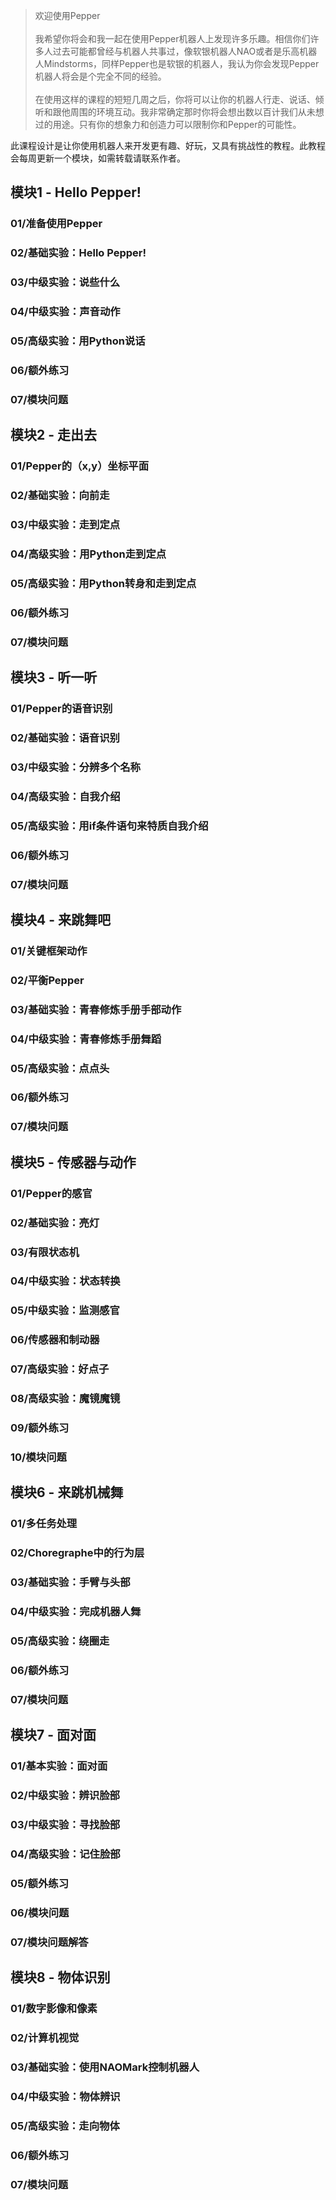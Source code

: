 > 欢迎使用Pepper<br><br>
> 我希望你将会和我一起在使用Pepper机器人上发现许多乐趣。相信你们许多人过去可能都曾经与机器人共事过，像软银机器人NAO或者是乐高机器人Mindstorms，同样Pepper也是软银的机器人，我认为你会发现Pepper机器人将会是个完全不同的经验。<br><br>
>在使用这样的课程的短短几周之后，你将可以让你的机器人行走、说话、倾听和跟他周围的环境互动。我非常确定那时你将会想出数以百计我们从未想过的用途。只有你的想象力和创造力可以限制你和Pepper的可能性。

此课程设计是让你使用机器人来开发更有趣、好玩，又具有挑战性的教程。此教程会每周更新一个模块，如需转载请联系作者。
## 模块1 - Hello Pepper!

### 01/准备使用Pepper
### 02/基础实验：Hello Pepper!
### 03/中级实验：说些什么
### 04/中级实验：声音动作
### 05/高级实验：用Python说话
### 06/额外练习
### 07/模块问题

## 模块2 - 走出去

### 01/Pepper的（x,y）坐标平面
### 02/基础实验：向前走
### 03/中级实验：走到定点
### 04/高级实验：用Python走到定点
### 05/高级实验：用Python转身和走到定点
### 06/额外练习
### 07/模块问题

## 模块3 - 听一听

### 01/Pepper的语音识别
### 02/基础实验：语音识别
### 03/中级实验：分辨多个名称
### 04/高级实验：自我介绍
### 05/高级实验：用if条件语句来特质自我介绍
### 06/额外练习
### 07/模块问题

## 模块4 - 来跳舞吧

### 01/关键框架动作
### 02/平衡Pepper
### 03/基础实验：青春修炼手册手部动作
### 04/中级实验：青春修炼手册舞蹈
### 05/高级实验：点点头
### 06/额外练习
### 07/模块问题

## 模块5 - 传感器与动作

### 01/Pepper的感官
### 02/基础实验：亮灯
### 03/有限状态机
### 04/中级实验：状态转换
### 05/中级实验：监测感官
### 06/传感器和制动器
### 07/高级实验：好点子
### 08/高级实验：魔镜魔镜
### 09/额外练习
### 10/模块问题

## 模块6 - 来跳机械舞

### 01/多任务处理
### 02/Choregraphe中的行为层
### 03/基础实验：手臂与头部
### 04/中级实验：完成机器人舞
### 05/高级实验：绕圈走
### 06/额外练习
### 07/模块问题

## 模块7 - 面对面

### 01/基本实验：面对面
### 02/中级实验：辨识脸部
### 03/中级实验：寻找脸部
### 04/高级实验：记住脸部
### 05/额外练习
### 06/模块问题
### 07/模块问题解答

## 模块8 - 物体识别

### 01/数字影像和像素
### 02/计算机视觉
### 03/基础实验：使用NAOMark控制机器人
### 04/中级实验：物体辨识
### 05/高级实验：走向物体
### 06/额外练习
### 07/模块问题
